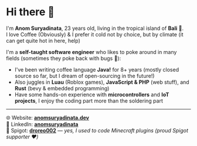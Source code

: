 # Hi there 👋  

I'm **Anom Suryadinata**, 23 years old, living in the tropical island of **Bali** 🌴.  
I love Coffee (Obviously) & I prefer it cold not by choice, but by climate (it can get quite hot in here, help)    

I'm a **self-taught software engineer** who likes to poke around in many fields (sometimes they poke back with bugs 🐛):  
- I've been writing coffee language **Java!** for 8+ years (mostly closed source so far, but I dream of open-sourcing in the future!)  
- Also juggles in **Luau** (Roblox games), **JavaScript & PHP** (web stuff), and **Rust** (bevy & embedded programming)  
- Have some hands-on experience with **microcontrollers** and **IoT projects**, I enjoy the coding part more than the soldering part  

---

🌐 Website: [**anomsuryadinata.dev**](https://anomsuryadinata.dev)  
📨 LinkedIn: [**anomsuryadinata**](https://www.linkedin.com/in/anom-suryadinata-012396243/)  
🐚 Spigot: [**droreo002**](https://www.spigotmc.org/members/droreo002.416123/) — *yes, I used to code Minecraft plugins (proud Spigot supporter ❤️)*  
